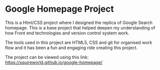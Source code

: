 # Google Homepage Project

This is a Html/CSS project where I designed the replica of Google Search homepage. This is a base project that helped deepen my understanding of how Front end technologies  and version control system work. 

The tools used in this project are HTML5, CSS and git for organised work flow and it has been a fun and engaging ride creating this project. 

The project can be viewed using this link: https://xquireworld.github.io/google-homepage/ 